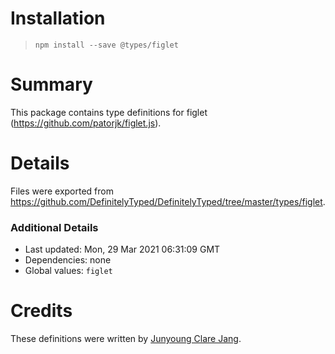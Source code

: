 # Installation
> `npm install --save @types/figlet`

# Summary
This package contains type definitions for figlet (https://github.com/patorjk/figlet.js).

# Details
Files were exported from https://github.com/DefinitelyTyped/DefinitelyTyped/tree/master/types/figlet.

### Additional Details
 * Last updated: Mon, 29 Mar 2021 06:31:09 GMT
 * Dependencies: none
 * Global values: `figlet`

# Credits
These definitions were written by [Junyoung Clare Jang](https://github.com/Ailrun).
